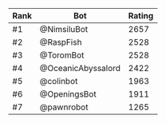Rank|Bot|Rating
---|---|---
#1|@NimsiluBot|2657
#2|@RaspFish|2528
#3|@ToromBot|2528
#4|@OceanicAbyssalord|2422
#5|@colinbot|1963
#6|@OpeningsBot|1911
#7|@pawnrobot|1265
